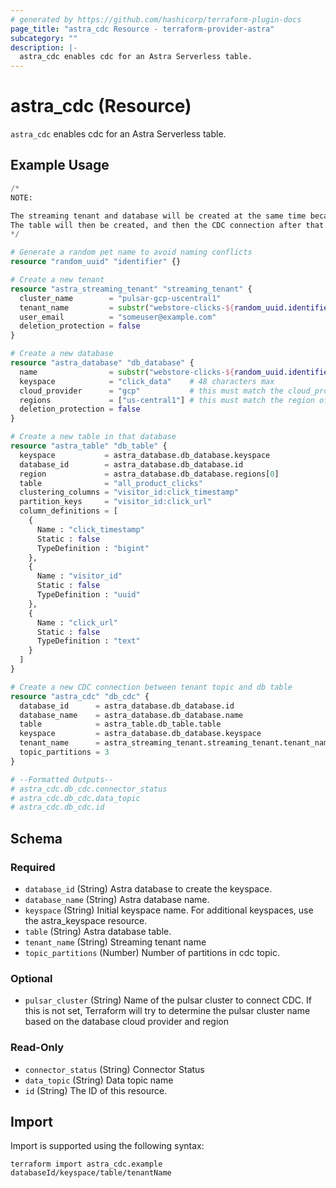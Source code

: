 ```yaml
---
# generated by https://github.com/hashicorp/terraform-plugin-docs
page_title: "astra_cdc Resource - terraform-provider-astra"
subcategory: ""
description: |-
  astra_cdc enables cdc for an Astra Serverless table.
---
```


# astra_cdc (Resource)

`astra_cdc` enables cdc for an Astra Serverless table.

## Example Usage

```terraform
/*
NOTE:

The streaming tenant and database will be created at the same time because they have no dependent resources in the flow.
The table will then be created, and then the CDC connection after that. This all follows terraform dependency rules.
*/

# Generate a random pet name to avoid naming conflicts
resource "random_uuid" "identifier" {}

# Create a new tenant
resource "astra_streaming_tenant" "streaming_tenant" {
  cluster_name        = "pulsar-gcp-uscentral1"
  tenant_name         = substr("webstore-clicks-${random_uuid.identifier.id}", 0, 32)
  user_email          = "someuser@example.com"
  deletion_protection = false
}

# Create a new database
resource "astra_database" "db_database" {
  name                = substr("webstore-clicks-${random_uuid.identifier.id}", 0, 50)
  keyspace            = "click_data"    # 48 characters max
  cloud_provider      = "gcp"           # this must match the cloud_provider of the tenant
  regions             = ["us-central1"] # this must match the region of the tenant
  deletion_protection = false
}

# Create a new table in that database
resource "astra_table" "db_table" {
  keyspace           = astra_database.db_database.keyspace
  database_id        = astra_database.db_database.id
  region             = astra_database.db_database.regions[0]
  table              = "all_product_clicks"
  clustering_columns = "visitor_id:click_timestamp"
  partition_keys     = "visitor_id:click_url"
  column_definitions = [
    {
      Name : "click_timestamp"
      Static : false
      TypeDefinition : "bigint"
    },
    {
      Name : "visitor_id"
      Static : false
      TypeDefinition : "uuid"
    },
    {
      Name : "click_url"
      Static : false
      TypeDefinition : "text"
    }
  ]
}

# Create a new CDC connection between tenant topic and db table
resource "astra_cdc" "db_cdc" {
  database_id      = astra_database.db_database.id
  database_name    = astra_database.db_database.name
  table            = astra_table.db_table.table
  keyspace         = astra_database.db_database.keyspace
  tenant_name      = astra_streaming_tenant.streaming_tenant.tenant_name
  topic_partitions = 3
}

# --Formatted Outputs--
# astra_cdc.db_cdc.connector_status
# astra_cdc.db_cdc.data_topic
# astra_cdc.db_cdc.id
```

<!-- schema generated by tfplugindocs -->
## Schema

### Required

- `database_id` (String) Astra database to create the keyspace.
- `database_name` (String) Astra database name.
- `keyspace` (String) Initial keyspace name. For additional keyspaces, use the astra_keyspace resource.
- `table` (String) Astra database table.
- `tenant_name` (String) Streaming tenant name
- `topic_partitions` (Number) Number of partitions in cdc topic.

### Optional

- `pulsar_cluster` (String) Name of the pulsar cluster to connect CDC.  If this is not set, Terraform will try to determine the pulsar cluster name based on the database cloud provider and region

### Read-Only

- `connector_status` (String) Connector Status
- `data_topic` (String) Data topic name
- `id` (String) The ID of this resource.

## Import

Import is supported using the following syntax:

```shell
terraform import astra_cdc.example databaseId/keyspace/table/tenantName
```
